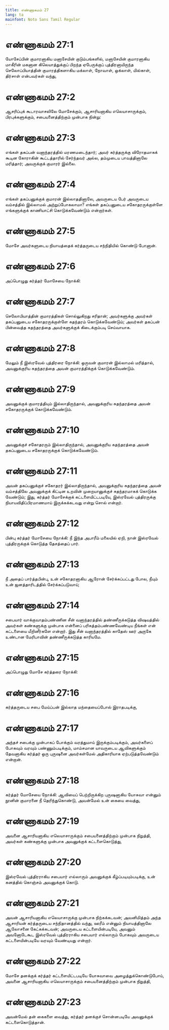 ```yaml
---
title: எண்ணாகமம் 27
lang: ta
mainfont: Noto Sans Tamil Regular
---
```


# எண்ணாகமம் 27:1

யோசேப்பின் குமாரனாகிய மனாசேயின் குடும்பங்களில், மனாசேயின் குமாரனாகிய மாகீரின் மகனான கிலெயாத்துக்குப் பிறந்த ஏபேருக்குப் புத்திரனாயிருந்த செலோப்பியாத்தின் குமாரத்திகளாகிய மக்லாள், நோவாள், ஒக்லாள், மில்காள், திர்சாள் என்பவர்கள் வந்து,

# எண்ணாகமம் 27:2

ஆசரிப்புக் கூடாரவாசலிலே மோசேக்கும், ஆசாரியனாகிய எலெயாசாருக்கும், பிரபுக்களுக்கும், சபையனைத்திற்கும் முன்பாக நின்று:

# எண்ணாகமம் 27:3

எங்கள் தகப்பன் வனாந்தரத்தில் மரணமடைந்தார்; அவர் கர்த்தருக்கு விரோதமாகக் கூடின கோராகின் கூட்டத்தாரில் சேர்ந்தவர் அல்ல, தம்முடைய பாவத்தினாலே மரித்தார்; அவருக்குக் குமாரர் இல்லை.

# எண்ணாகமம் 27:4

எங்கள் தகப்பனுக்குக் குமாரன் இல்லாததினாலே, அவருடைய பேர் அவருடைய வம்சத்தில் இல்லாமல் அற்றுப்போகலாமா? எங்கள் தகப்பனுடைய சகோதரருக்குள்ளே எங்களுக்குக் காணியாட்சி கொடுக்கவேண்டும் என்றார்கள்.

# எண்ணாகமம் 27:5

மோசே அவர்களுடைய நியாயத்தைக் கர்த்தருடைய சந்நிதியில் கொண்டு போனான்.

# எண்ணாகமம் 27:6

அப்பொழுது கர்த்தர் மோசேயை நோக்கி:

# எண்ணாகமம் 27:7

செலோபியாத்தின் குமாரத்திகள் சொல்லுகிறது சரிதான்; அவர்களுக்கு அவர்கள் தகப்பனுடைய சகோதரருக்குள்ளே சுதந்தரம் கொடுக்கவேண்டும்; அவர்கள் தகப்பன் பின்வைத்த சுதந்தரத்தை அவர்களுக்குக் கிடைக்கும்படி செய்வாயாக.

# எண்ணாகமம் 27:8

மேலும் நீ இஸ்ரவேல் புத்திரரை நோக்கி: ஒருவன் குமாரன் இல்லாமல் மரித்தால், அவனுக்குரிய சுதந்தரத்தை அவன் குமாரத்திக்குக் கொடுக்கவேண்டும்.

# எண்ணாகமம் 27:9

அவனுக்குக் குமாரத்தியும் இல்லாதிருந்தால், அவனுக்குரிய சுதந்தரத்தை அவன் சகோதரருக்குக் கொடுக்கவேண்டும்.

# எண்ணாகமம் 27:10

அவனுக்குச் சகோதரரும் இல்லாதிருந்தால், அவனுக்குரிய சுதந்தரத்தை அவன் தகப்பனுடைய சகோதரருக்குக் கொடுக்கவேண்டும்.

# எண்ணாகமம் 27:11

அவன் தகப்பனுக்குச் சகோதரர் இல்லாதிருந்தால், அவனுக்குரிய சுதந்தரத்தை அவன் வம்சத்திலே அவனுக்குக் கிட்டின உறவின் முறையானுக்குச் சுதந்தரமாகக் கொடுக்க வேண்டும்; இது, கர்த்தர் மோசேக்குக் கட்டளையிட்டபடியே, இஸ்ரவேல் புத்திரருக்கு நியாயவிதிப்பிரமாணமாய் இருக்கக்கடவது என்று சொல் என்றார்.

# எண்ணாகமம் 27:12

பின்பு கர்த்தர் மோசேயை நோக்கி: நீ இந்த அபாரீம் மலையில் ஏறி, நான் இஸ்ரவேல் புத்திரருக்குக் கொடுத்த தேசத்தைப் பார்.

# எண்ணாகமம் 27:13

நீ அதைப் பார்த்தபின்பு, உன் சகோதரனாகிய ஆரோன் சேர்க்கப்பட்டது போல, நீயும் உன் ஜனத்தாரிடத்தில் சேர்க்கப்படுவாய்;

# எண்ணாகமம் 27:14

சபையார் வாக்குவாதம்பண்ணின சீன் வனாந்தரத்தில் தண்ணீருக்கடுத்த விஷயத்தில் அவர்கள் கண்களுக்கு முன்பாக என்னைப் பரிசுத்தம்பண்ணவேண்டிய நீங்கள் என் கட்டளையை மீறினீர்களே என்றார். இது சீன் வனாந்தரத்தில் காதேஸ் ஊர் அருகே உண்டான மேரிபாவின் தண்ணீருக்கடுத்த காரியமே.

# எண்ணாகமம் 27:15

அப்பொழுது மோசே கர்த்தரை நோக்கி:

# எண்ணாகமம் 27:16

கர்த்தருடைய சபை மேய்ப்பன் இல்லாத மந்தையைப்போல் இராதபடிக்கு,

# எண்ணாகமம் 27:17

அந்தச் சபைக்கு முன்பாகப் போக்கும் வரத்துமாய் இருக்கும்படிக்கும், அவர்களைப் போகவும் வரவும் பண்ணும்படிக்கும், மாம்சமான யாவருடைய ஆவிகளுக்கும் தேவனாகிய கர்த்தர் ஒரு புருஷனை அவர்கள்மேல் அதிகாரியாக ஏற்படுத்தவேண்டும் என்றான்.

# எண்ணாகமம் 27:18

கர்த்தர் மோசேயை நோக்கி: ஆவியைப் பெற்றிருக்கிற புருஷனாகிய யோசுவா என்னும் நூனின் குமாரனை நீ தெரிந்துகொண்டு, அவன்மேல் உன் கையை வைத்து,

# எண்ணாகமம் 27:19

அவனை ஆசாரியனாகிய எலெயாசாருக்கும் சபையனைத்திற்கும் முன்பாக நிறுத்தி, அவர்கள் கண்களுக்கு முன்பாக அவனுக்குக் கட்டளைகொடுத்து,

# எண்ணாகமம் 27:20

இஸ்ரவேல் புத்திரராகிய சபையார் எல்லாரும் அவனுக்குக் கீழ்ப்படியும்படிக்கு, உன் கனத்தில் கொஞ்சம் அவனுக்குக் கொடு.

# எண்ணாகமம் 27:21

அவன் ஆசாரியனாகிய எலெயாசாருக்கு முன்பாக நிற்கக்கடவன்; அவனிமித்தம் அந்த ஆசாரியன் கர்த்தருடைய சந்நிதானத்தில் வந்து, ஊரீம் என்னும் நியாயத்தினாலே ஆலோசனை கேட்கக்கடவன்; அவருடைய கட்டளையின்படியே, அவனும் அவனோடேகூட இஸ்ரவேல் புத்திரராகிய சபையார் எல்லாரும் போகவும் அவருடைய கட்டளையின்படியே வரவும் வேண்டியது என்றார்.

# எண்ணாகமம் 27:22

மோசே தனக்குக் கர்த்தர் கட்டளையிட்டபடியே யோசுவாவை அழைத்துக்கொண்டுபோய், அவனை ஆசாரியனாகிய எலெயாசாருக்கும் சபையனைத்திற்கும் முன்பாக நிறுத்தி,

# எண்ணாகமம் 27:23

அவன்மேல் தன் கைகளை வைத்து, கர்த்தர் தனக்குச் சொன்னபடியே அவனுக்குக் கட்டளைகொடுத்தான்.

